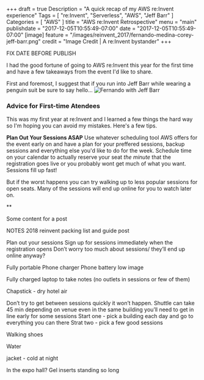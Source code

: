 +++
draft = true
Description = "A quick recap of my AWS re:Invent experience"
Tags = [
  "re:Invent",
  "Serverless",
  "AWS",
  "Jeff Barr"
]
Categories = [
  "AWS"
]
title = "AWS re:Invent Retrospective"
menu = "main"
publishdate = "2017-12-05T10:55:49-07:00"
date = "2017-12-05T10:55:49-07:00"
[image]
    feature = "/images/reinvent_2017/fernando-medina-corey-jeff-barr.png"
    credit = "Image Credit | A re:Invent bystander"
+++

FIX DATE BEFORE PUBLISH

I had the good fortune of going to AWS re:Invent this year for the first time and have a few takeaways from the event I'd like to share.

First and foremost, I suggest that if you run into Jeff Barr while wearing a penguin suit be sure to say hello... ![Fernando with Jeff Barr](/images/reinvent_2017/fernando-medina-corey-jeff-barr.png) 

<h3>Advice for First-time Atendees</h3>

This was my first year at re:Invent and I learned a few things the hard way so I'm hoping you can avoid my mistakes. Here's a few tips.

**Plan Out Your Sessions ASAP**
Use whatever scheduling tool AWS offers for the event early on and have a plan for your preffered sessions, backup sessions and everything else you'd like to do for the week. Schedule time on your calendar to actually reserve your seat *the minute* that the registration goes live or you probably wont get much of what you want. Sessions fill up fast!

But if the worst happens you can try walking up to less popular sessions for open seats. Many of the sessions will end up online for you to watch later on.

**



Some content for a post
<!--more-->


NOTES
2018 reinvent packing list and guide
post 

Plan out your sessions
Sign up for sessions immediately when the registration opens 
Don’t worry too much about sessions/ they’ll end up online anyway?

Fully portable Phone charger 
Phone battery low image

Fully charged laptop to take notes (no outlets in sessions or few of them)

Chapstick - dry hotel air

Don’t try to get between sessions quickly it won’t happen.
Shuttle can take 45 min depending on venue even in the same building you’ll need to get in line early for some sessions 
Start one - pick a building each day and go to everything you can there 
Strat two - pick a few good sessions 

Walking shoes

Water 

jacket - cold at night 

In the expo hall? Gel inserts standing so long
